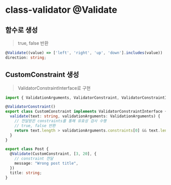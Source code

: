 # class-validator @Validate

## 함수로 생성

> true, false 반환

```ts
@Validate((value) => ['left', 'right', 'up', 'down'].includes(value))
direction: string;
```

## CustomConstraint 생성

> ValidatorConstraintInterface로 구현

```ts
import { ValidationArguments, ValidatorConstraint, ValidatorConstraintInterface } from "class-validator";

@ValidatorConstraint()
export class CustomConstraint implements ValidatorConstraintInterface {
  validate(text: string, validationArguments: ValidationArguments) {
    // 전달받은 constraints를 통해 유효성 검사 수행
    // true, false 반환
    return text.length > validationArguments.constraints[0] && text.length < validationArguments.constraints[1];
  }
}

export class Post {
  @Validate(CustomConstraint, [3, 20], {
    // constraint 전달
    message: "Wrong post title",
  })
  title: string;
}
```
